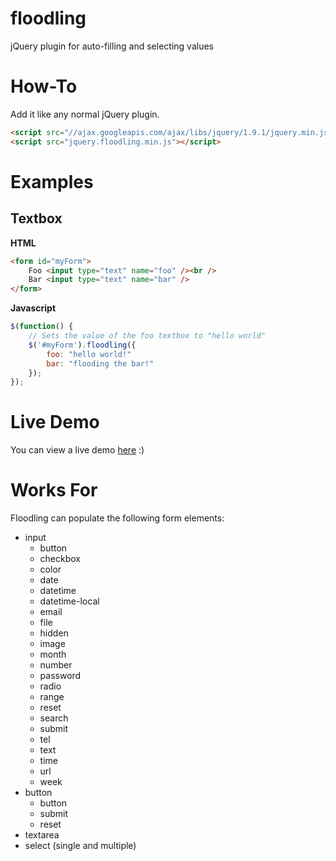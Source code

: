 floodling
=========

jQuery plugin for auto-filling and selecting values

# How-To

Add it like any normal jQuery plugin.

```html
<script src="//ajax.googleapis.com/ajax/libs/jquery/1.9.1/jquery.min.js"></script>
<script src="jquery.floodling.min.js"></script>
```

# Examples

## Textbox
**HTML**
```html
<form id="myForm">
	Foo <input type="text" name="foo" /><br />
	Bar <input type="text" name="bar" />
</form>
```

**Javascript**
```javascript
$(function() {
	// Sets the value of the foo textbox to "hello world"
	$('#myForm').floodling({
		foo: "hello world!"
		bar: "flooding the bar!"
	});
});
```

# Live Demo

You can view a live demo <a href="http://hyubs.com/floodling/">here</a> :)

# Works For

Floodling can populate the following form elements:

*	input
	*	button
	*	checkbox
	*	color
	*	date 
	*	datetime 
	*	datetime-local 
	*	email 
	*	file
	*	hidden
	*	image
	*	month 
	*	number 
	*	password
	*	radio
	*	range 
	*	reset
	*	search
	*	submit
	*	tel
	*	text
	*	time 
	*	url
	*	week
*	button
	*	button
	*	submit
	*	reset
*	textarea
*	select (single and multiple)
